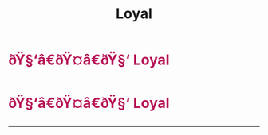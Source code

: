 ﻿---
lang: en-US
title: Loyal
prev: Lazy
next: Lucky
---
# <font color=#b71556>ðŸ§‘â€ðŸ¤â€ðŸ§‘ <b>Loyal</b></font> <Badge text="Helpful" type="tip" vertical="middle"/>
# <font color=#b71556>ðŸ§‘â€ðŸ¤â€ðŸ§‘ <b>Loyal</b></font> <Badge text="Helpful" type="tip" vertical="middle"/>
---


